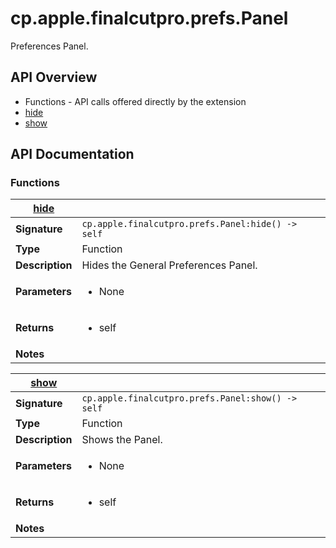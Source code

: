 # cp.apple.finalcutpro.prefs.Panel

Preferences Panel.

## API Overview
* Functions - API calls offered directly by the extension
 * [hide](#hide)
 * [show](#show)

## API Documentation

### Functions

| [hide](#hide)         |                                                                                     |
| --------------------------------------------|-------------------------------------------------------------------------------------|
| **Signature**                               | `cp.apple.finalcutpro.prefs.Panel:hide() -> self`                                                                    |
| **Type**                                    | Function                                                                     |
| **Description**                             | Hides the General Preferences Panel.                                                                     |
| **Parameters**                              | <ul><li>None</li></ul> |
| **Returns**                                 | <ul><li>self</li></ul>          |
| **Notes**                                   | <ul></ul>                |

| [show](#show)         |                                                                                     |
| --------------------------------------------|-------------------------------------------------------------------------------------|
| **Signature**                               | `cp.apple.finalcutpro.prefs.Panel:show() -> self`                                                                    |
| **Type**                                    | Function                                                                     |
| **Description**                             | Shows the Panel.                                                                     |
| **Parameters**                              | <ul><li>None</li></ul> |
| **Returns**                                 | <ul><li>self</li></ul>          |
| **Notes**                                   | <ul></ul>                |

